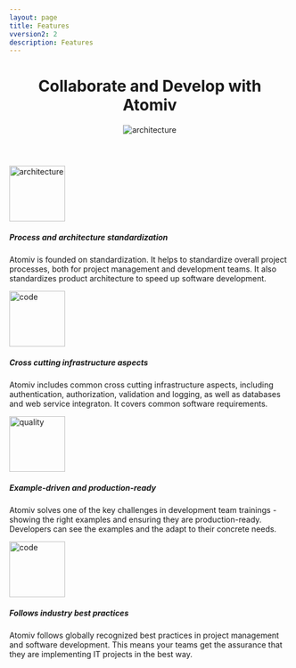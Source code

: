 ```yaml
---
layout: page
title: Features
vversion2: 2
description: Features
---
```



<!-- Banner -->
<header class="ov-banner">
    <div class="container">
        <!-- <div> -->
            <!-- How Atomiv simplifies complex projects / detangles -->
            <!-- helps teams coolaborate / commuincate / work together -->
            <!-- How Atomiv demystifies complex projects -->
            <!-- Collaborate and develop with Atomiv -->
            <!-- Atomiv helps you collaborate on and develop great IT projects -->
            <h1>Collaborate and Develop with Atomiv</h1>
            <div class="d-flex justify-content-center">
                <figure class="figure-features">
                    <img height="" width="" src="{{ site.url }}/img/features/feat0.svg" alt="architecture"	class="img-fluid">
                </figure>
            </div>
        <!-- </div> -->
    </div>
</header>



<!-- Promo / Benefits -->
<article class="ov-benefits22">
    <div class="container">
        <!-- row 1 -->
        <div class="row ov-benefits-row ov-padding-row">
            <div class="col-12 col-md-4 order-md-1 col-img-12">
                <img height="100" width="100" src="{{ site.url }}/img/features/feat1.svg" alt="architecture"
                class="img-fluid w-100 benefits-img">
            </div>
            <div class="col-12 col-md-8 order-md-0 col-text-1">
                <h5>Process and architecture standardization</h5>
                <p>Atomiv is founded on standardization. It helps to standardize overall project processes, both for project management and development teams. It also standardizes product architecture to speed up software development.  </p>
            </div>
        </div>
        <!-- row 2 -->
        <div class="row ov-benefits-row ov-padding-row">
            <div class="col-12 col-md-4 order-0 col-img-22">
                <img height="100" width="100" src="{{ site.url }}/img/features/feat2.svg" alt="code" class="img-fluid w-100 benefits-img">
            </div>
            <div class="col-12 col-md-8 order-1 col-text-2">
                <h5>Cross cutting infrastructure aspects</h5>
                <p>Atomiv includes common cross cutting infrastructure aspects, including authentication, authorization, validation and logging, as well as databases and web service integraton. It covers common software requirements.</p>
            </div>
        </div>				
        <!-- row 3 pb-0 -->
        <div class="row ov-benefits-row ov-padding-row">
            <div class="col-12 col-md-4 order-md-1 col-img-12">
                <img height="100" width="100" src="{{ site.url }}/img/features/feat3.svg" alt="quality" class="img-fluid w-100 benefits-img">
            </div>
            <div class="col-12 col-md-8 order-md-0 col-text-1">
                <h5>Example-driven and production-ready</h5>
                <p>Atomiv solves one of the key challenges in development team trainings - showing the right examples and ensuring they are production-ready. Developers can see the examples and the adapt to their concrete needs.</p>
            </div>
        </div>
        <!-- row 3 -->
        <div class="row ov-benefits-row ov-padding-row">
            <div class="col-12 col-md-4 order-0 col-img-22">
                <img height="100" width="100" src="{{ site.url }}/img/features/feat4.svg" alt="code" class="img-fluid w-100 benefits-img">
            </div>
            <div class="col-12 col-md-8 order-1 col-text-2">
                <h5>Follows industry best practices</h5>
                <p>Atomiv follows globally recognized best practices in project management and software development. This means your teams get the assurance that they are implementing IT projects in the best way.</p>
            </div>
        </div>
    </div> 
</article>


<!-- TODO: VC: Adding in details regarding the templates -->

<!--
TEMPLATES

These would be row-based, including title, paragraph and then a screencast, and it would also link to the menu items

Backend (screencast: installing and running template in Visual Studio, shows Swagger)
Frontend (screencast: installing and running template in Visual Studio Code, shows screen)
QA (screencast: installing and running template in Visual Studio, shows Test Explorer)
DevOps (future)
PM (future)
BA (future)
Process (screencast: viewing/downloading the templates for documents/process)
-->
>>>>>>>



